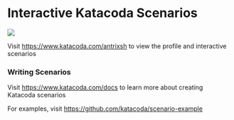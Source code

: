 # Interactive Katacoda Scenarios

[![](http://shields.katacoda.com/katacoda/antrixsh/count.svg)](https://www.katacoda.com/antrixsh "Get your profile on Katacoda.com")

Visit https://www.katacoda.com/antrixsh to view the profile and interactive scenarios

### Writing Scenarios
Visit https://www.katacoda.com/docs to learn more about creating Katacoda scenarios

For examples, visit https://github.com/katacoda/scenario-example
